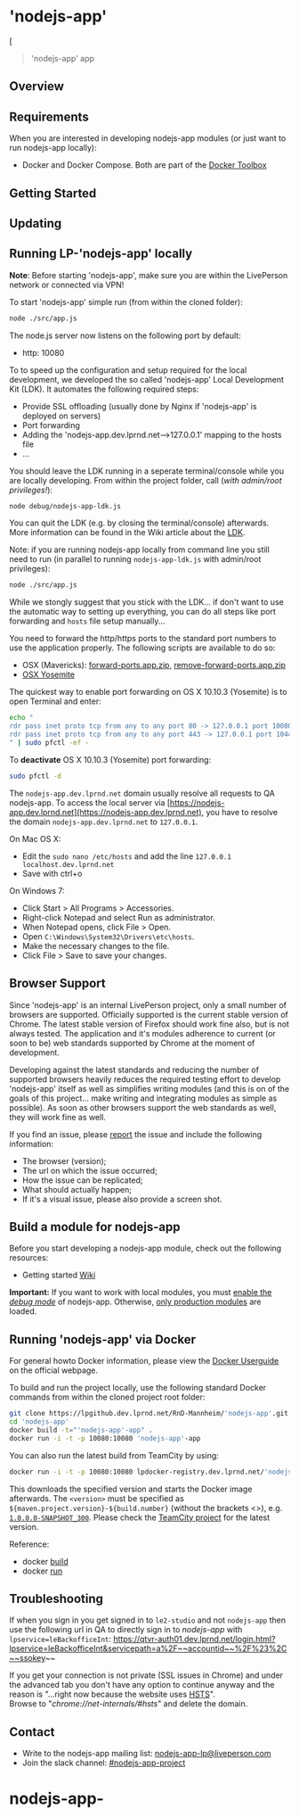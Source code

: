 'nodejs-app'
========
[

> 'nodejs-app' app

Overview
---------------


Requirements
---------------



When you are interested in developing nodejs-app modules (or just want to run nodejs-app locally):

* Docker and Docker Compose. Both are part of the [Docker Toolbox](https://www.docker.com/products/docker-toolbox)

Getting Started
---------------

Updating
---------------

Running LP-'nodejs-app' locally
---------------

**Note**: Before starting 'nodejs-app', make sure you are within the LivePerson network or connected via VPN!

To start 'nodejs-app' simple run (from within the cloned folder):
```sh
node ./src/app.js
```
The node.js server now listens on the following port by default:

* http: 10080


To to speed up the configuration and setup required for the local development, we developed the so called 'nodejs-app' Local Development Kit (LDK). It automates the following required steps:

* Provide SSL offloading (usually done by Nginx if 'nodejs-app' is deployed on servers)
* Port forwarding
* Adding the 'nodejs-app.dev.lprnd.net-->127.0.0.1' mapping to the hosts file
* ...

You should leave the LDK running in a seperate terminal/console while you are locally developing. From within the project folder, call (*with admin/root privileges!*):

```sh
node debug/nodejs-app-ldk.js
```

You can quit the LDK (e.g. by closing the terminal/console) afterwards. More information can be found in the Wiki article about the [LDK](https://lpgithub.dev.lprnd.net/RnD-Mannheim/'nodejs-app'/wiki/The-Local-Development-Kit-(LDK)).

Note: if you are running nodejs-app locally from command line you still need to run (in parallel to running
`nodejs-app-ldk.js` with admin/root privileges):

```sh
node ./src/app.js
```


While we stongly suggest that you stick with the LDK... if don't want to use the automatic way to setting up everything, you can do all steps like port forwarding and `hosts` file setup manually...


You need to forward the http/https ports to the standard port numbers to use the application properly. The following scripts are available to do so:

- OSX (Mavericks): [forward-ports.app.zip](https://drive.google.com/open?id=0Bwq9qXKZ746PZ0RUQkU3V0dUam8&authuser=0), [remove-forward-ports.app.zip](https://drive.google.com/open?id=0Bwq9qXKZ746PSm1qUzVRVEo3amc&authuser=0)
- [OSX Yosemite](http://abetobing.com/blog/port-forwarding-mac-os-yosemite-81.html)

The quickest way to enable port forwarding on OS X 10.10.3 (Yosemite) is to open Terminal and enter:
```sh
echo "
rdr pass inet proto tcp from any to any port 80 -> 127.0.0.1 port 10080
rdr pass inet proto tcp from any to any port 443 -> 127.0.0.1 port 10443
" | sudo pfctl -ef -
```

To __deactivate__ OS X 10.10.3 (Yosemite) port forwarding:
```sh
sudo pfctl -d
```


The ``nodejs-app.dev.lprnd.net`` domain usually resolve all requests to QA nodejs-app.
To access the local server via
[https://nodejs-app.dev.lprnd.net](https://nodejs-app.dev.lprnd.net), you have to resolve the domain `nodejs-app.dev.lprnd.net` to `127.0.0.1`.

On Mac OS X:
* Edit the `sudo nano /etc/hosts` and add the line `127.0.0.1 localhost.dev.lprnd.net`
* Save with ctrl+o

On Windows 7:
* Click Start > All Programs > Accessories.
* Right-click Notepad and select Run as administrator.
* When Notepad opens, click File > Open.
* Open `C:\Windows\System32\Drivers\etc\hosts`.
* Make the necessary changes to the file.
* Click File > Save to save your changes.

Browser Support
-------------

Since 'nodejs-app' is an internal LivePerson project, only a small number of browsers are supported. Officially supported is the current stable version of Chrome. The latest stable version of Firefox should work fine also, but is not always tested. The application and it's modules adherence to current (or soon to be) web standards supported by Chrome at the moment of development.

Developing against the latest standards and reducing the number of supported browsers heavily reduces the required testing effort to develop 'nodejs-app' itself as well as simplifies writing modules (and this is on of the goals of this project... make writing and integrating modules as simple as possible). As soon as other browsers support the web standards as well, they will work fine as well.

If you find an issue, please [report](../../issues/new) the issue and include the following information:

* The browser (version);
* The url on which the issue occurred;
* How the issue can be replicated;
* What should actually happen;
* If it's a visual issue, please also provide a screen shot.

Build a module for nodejs-app
-------------

Before you start developing a nodejs-app module, check out the following resources:

* Getting started [Wiki](https://lpgithub.dev.lprnd.net/RnD-Mannheim/'nodejs-app'/wiki)

**Important:** If you want to work with local modules, you must [enable the *debug mode*](https://lpgithub.dev.lprnd.net/RnD-Mannheim/'nodejs-app'-app/wiki/Getting%20started#step-2-create-a-config-file) of nodejs-app. Otherwise, [only production modules](https://lpgithub.dev.lprnd.net/RnD-Mannheim/'nodejs-app'-app/wiki/Getting-started#step-9-enable-your-nodejs-app-module) are loaded.

Running 'nodejs-app' via Docker
---------------

For general howto Docker information, please view the [Docker Userguide](http://docs.docker.com/engine/userguide/basics/) on the official webpage.

To build and run the project locally, use the following standard Docker commands from within the cloned project root folder:

```sh
git clone https://lpgithub.dev.lprnd.net/RnD-Mannheim/'nodejs-app'.git
cd 'nodejs-app'
docker build -t="'nodejs-app'-app" .
docker run -i -t -p 10080:10080 'nodejs-app'-app
```

You can also run the latest build from TeamCity by using:

```sh
docker run -i -t -p 10080:10080 lpdocker-registry.dev.lprnd.net/'nodejs-app'-app:<version>
```

This downloads the specified version and starts the Docker image afterwards. The ``<version>`` must be specified as ``${maven.project.version}-${build.number}`` (without the brackets <>), e.g. [``1.0.0.0-SNAPSHOT_300``](http://tlvci.tlv.lpnet.com/viewLog.html?buildId=1461656&tab=buildResultsDiv&buildTypeId=RnD_Mannheim_Lpnodejs-appApp). Please check the [TeamCity project](http://tlvci.tlv.lpnet.com/viewType.html?buildTypeId=RnD_Mannheim_Lpnodejs-appApp) for the latest version.

Reference:
* docker [build](https://docs.docker.com/engine/reference/commandline/build/)
* docker [run](https://docs.docker.com/engine/reference/commandline/run/)

Troubleshooting
---------------
If when you sign in you get signed in to `le2-studio` and not `nodejs-app` then use the following url in QA to directly sign in to *nodejs-app* with `lpservice=leBackofficeInt`:  https://qtvr-auth01.dev.lprnd.net/login.html?lpservice=leBackofficeInt&servicepath=a%2F~~accountid~~%2F%23%2C~~ssokey~~

If you get your connection is not private (SSL issues in Chrome) and under the advanced tab you don't have any option to continue anyway and the reason is "...right now because the website uses [HSTS](https://en.wikipedia.org/wiki/HTTP_Strict_Transport_Security)".  
Browse to "*chrome://net-internals/#hsts*" and delete the domain.


Contact
-------------

* Write to the nodejs-app mailing list: nodejs-app-lp@liveperson.com
* Join the slack channel: [#nodejs-app-project](https://nation.slack.com/messages/nodejs-app-project)
# nodejs-app-
